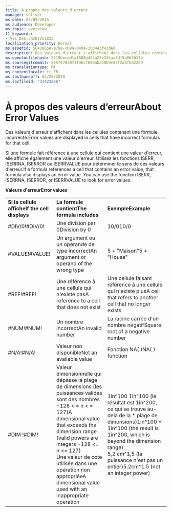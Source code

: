 ```yaml
---
title: À propos des valeurs d'erreur
manager: soliver
ms.date: 03/09/2015
ms.audience: Developer
ms.topic: overview
f1_keywords:
- Vis_DSS.chm82251832
localization_priority: Normal
ms.assetid: 56430658-a798-c004-b4ba-363443f43ded
description: Des valeurs d'erreur s'affichent dans les cellules contenant une formule incorrecte.
ms.openlocfilehash: 5219becdd1af888e424a2fe33faa7df5a06f61fb
ms.sourcegitcommit: 8657170d071f9bcf680aba50b9c07f2a4fb82283
ms.translationtype: MT
ms.contentlocale: fr-FR
ms.lasthandoff: 04/28/2019
ms.locfileid: "33423866"
---
```

# <a name="about-error-values"></a><span data-ttu-id="b490d-103">À propos des valeurs d’erreur</span><span class="sxs-lookup"><span data-stu-id="b490d-103">About Error Values</span></span>

<span data-ttu-id="b490d-104">Des valeurs d'erreur s'affichent dans les cellules contenant une formule incorrecte.</span><span class="sxs-lookup"><span data-stu-id="b490d-104">Error values are displayed in cells that have incorrect formulas for that cell.</span></span>
  
<span data-ttu-id="b490d-p101">Si une formule fait référence à une cellule qui contient une valeur d'erreur, elle affiche également une valeur d'erreur. Utilisez les fonctions ISERR, ISERRNA, ISERROR ou ISERRVALUE pour déterminer le sens de ces valeurs d'erreur.</span><span class="sxs-lookup"><span data-stu-id="b490d-p101">If a formula references a cell that contains an error value, that formula also displays an error value. You can use the function ISERR, ISERRNA, ISERROR, or ISERRVALUE to look for error values.</span></span>
  
<span data-ttu-id="b490d-107">**Valeurs d'erreur**</span><span class="sxs-lookup"><span data-stu-id="b490d-107">**Error values**</span></span>

||||
|:-----|:-----|:-----|
|<span data-ttu-id="b490d-108">**Si la cellule affiche**</span><span class="sxs-lookup"><span data-stu-id="b490d-108">**If the cell displays**</span></span> <br/> |<span data-ttu-id="b490d-109">**La formule contient**</span><span class="sxs-lookup"><span data-stu-id="b490d-109">**The formula includes**</span></span> <br/> |<span data-ttu-id="b490d-110">**Exemple**</span><span class="sxs-lookup"><span data-stu-id="b490d-110">**Example**</span></span> <br/> |
| <span data-ttu-id="b490d-111">#DIV/0!</span><span class="sxs-lookup"><span data-stu-id="b490d-111">#DIV/0!</span></span>  <br/> |<span data-ttu-id="b490d-112">Une division par 0</span><span class="sxs-lookup"><span data-stu-id="b490d-112">Division by 0</span></span>  <br/> |<span data-ttu-id="b490d-113">10/0</span><span class="sxs-lookup"><span data-stu-id="b490d-113">10/0</span></span>  <br/> |
| <span data-ttu-id="b490d-114">#VALUE!</span><span class="sxs-lookup"><span data-stu-id="b490d-114">#VALUE!</span></span>  <br/> | <span data-ttu-id="b490d-115">Un argument ou un opérande de type incorrect</span><span class="sxs-lookup"><span data-stu-id="b490d-115">An argument or operand of the wrong type</span></span>  <br/> | <span data-ttu-id="b490d-116">5 + "Maison"</span><span class="sxs-lookup"><span data-stu-id="b490d-116">5 + "House"</span></span>  <br/> |
| <span data-ttu-id="b490d-117">#REF!</span><span class="sxs-lookup"><span data-stu-id="b490d-117">#REF!</span></span>  <br/> | <span data-ttu-id="b490d-118">Une référence à une cellule qui n'existe pas</span><span class="sxs-lookup"><span data-stu-id="b490d-118">A reference to a cell that does not exist</span></span>  <br/> | <span data-ttu-id="b490d-119">Une cellule faisant référence à une cellule qui n'existe plus</span><span class="sxs-lookup"><span data-stu-id="b490d-119">A cell that refers to another cell that no longer exists</span></span>  <br/> |
| <span data-ttu-id="b490d-120">#NUM!</span><span class="sxs-lookup"><span data-stu-id="b490d-120">#NUM!</span></span>  <br/> | <span data-ttu-id="b490d-121">Un nombre incorrect</span><span class="sxs-lookup"><span data-stu-id="b490d-121">An invalid number</span></span>  <br/> | <span data-ttu-id="b490d-122">La racine carrée d'un nombre négatif</span><span class="sxs-lookup"><span data-stu-id="b490d-122">Square root of a negative number</span></span>  <br/> |
| <span data-ttu-id="b490d-123">#N/A!</span><span class="sxs-lookup"><span data-stu-id="b490d-123">#N/A!</span></span>  <br/> | <span data-ttu-id="b490d-124">Valeur non disponible</span><span class="sxs-lookup"><span data-stu-id="b490d-124">Not an available value</span></span>  <br/> | <span data-ttu-id="b490d-125">Fonction NA( )</span><span class="sxs-lookup"><span data-stu-id="b490d-125">NA( ) function</span></span>  <br/> |
| <span data-ttu-id="b490d-126">#DIM !</span><span class="sxs-lookup"><span data-stu-id="b490d-126">#DIM!</span></span>  <br/> | <span data-ttu-id="b490d-127">Valeur dimensionnelle qui dépasse la plage de dimensions (les puissances valides sont des nombres -128 \< = n \< = 127)</span><span class="sxs-lookup"><span data-stu-id="b490d-127">A dimensional value that exceeds the dimension range (valid powers are integers -128 \<= n \<= 127)</span></span>  <br/> <span data-ttu-id="b490d-128">Une valeur de cote utilisée dans une opération non appropriée</span><span class="sxs-lookup"><span data-stu-id="b490d-128">A dimensional value used with an inappropriate operation</span></span>  <br/> |<span data-ttu-id="b490d-129">1in^100 1in^100 (le résultat est 1in^200, ce qui se trouve au-delà de la \* plage de dimensions)</span><span class="sxs-lookup"><span data-stu-id="b490d-129">1in^100 \* 1in^100 (the result is 1in^200, which is beyond the dimension range)</span></span>  <br/> <span data-ttu-id="b490d-130">5,2 cm^1,5 (la puissance n'est pas un entier)</span><span class="sxs-lookup"><span data-stu-id="b490d-130">5.2cm^1.5 (not an integer power)</span></span>  <br/> |
   

